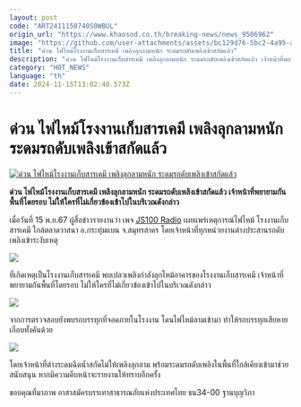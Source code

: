 ```yaml
---
layout: post
code: "ART2411150740S0WBUL"
origin_url: "https://www.khaosod.co.th/breaking-news/news_9506962"
image: "https://github.com/user-attachments/assets/bc129d76-5bc2-4a95-a7ae-e9d96ba23a25"
title: "ด่วน ไฟไหม้โรงงานเก็บสารเคมี เพลิงลุกลามหนัก ระดมรถดับเพลิงเข้าสกัดแล้ว"
description: "ด่วน ไฟไหม้โรงงานเก็บสารเคมี เพลิงลุกลามหนัก ระดมรถดับเพลิงเข้าสกัดแล้ว เจ้าหน้าที่พยายามกันพื้นที่โดยรอบ ไม่ให้ใครที่ไม่เกี่ยวข้องเข้าไปในบริเวณดังกล่าว"
category: "HOT_NEWS"
language: "th"
date: 2024-11-15T13:02:48.573Z
---
```


# ด่วน ไฟไหม้โรงงานเก็บสารเคมี เพลิงลุกลามหนัก ระดมรถดับเพลิงเข้าสกัดแล้ว

[![ด่วน ไฟไหม้โรงงานเก็บสารเคมี เพลิงลุกลามหนัก ระดมรถดับเพลิงเข้าสกัดแล้ว](https://www.khaosod.co.th/wpapp/uploads/2024/11/fire455445-6.jpg "ด่วน ไฟไหม้โรงงานเก็บสารเคมี เพลิงลุกลามหนัก ระดมรถดับเพลิงเข้าสกัดแล้ว")](https://www.khaosod.co.th/wpapp/uploads/2024/11/fire455445-6.jpg)

**ด่วน ไฟไหม้โรงงานเก็บสารเคมี เพลิงลุกลามหนัก ระดมรถดับเพลิงเข้าสกัดแล้ว เจ้าหน้าที่พยายามกันพื้นที่โดยรอบ ไม่ให้ใครที่ไม่เกี่ยวข้องเข้าไปในบริเวณดังกล่าว**

เมื่อวันที่ 15 พ.ย.67 ผู้สื่อข่าวรายงานว่า เพจ [JS100 Radio](https://www.facebook.com/js100radio) เผยแพร่เหตุการณ์ไฟไหม้ โรงงานเก็บสารเคมี ใกล้ตลาดวาสนา อ.กระทุ่มแบน จ.สมุทรสาคร โดยเจ้าหน้าที่ทุกหน่วยงานต่างประสานรถดับเพลิงเข้าระงับเหตุ

[![](https://www.khaosod.co.th/wpapp/uploads/2024/11/fire455445-3.jpg)](https://www.khaosod.co.th/wpapp/uploads/2024/11/fire455445-3.jpg)

ที่เกิดเหตุเป็นโรงงานเก็บสารเคมี พบเปลวเพลิงกำลังลุกไหม้อาคารของโรงงานเก็บสารเคมี เจ้าหน้าที่พยายามกันพื้นที่โดยรอบ ไม่ให้ใครที่ไม่เกี่ยวข้องเข้าไปในบริเวณดังกล่าว

[![](https://www.khaosod.co.th/wpapp/uploads/2024/11/fire455445-4.jpg)](https://www.khaosod.co.th/wpapp/uploads/2024/11/fire455445-4.jpg)

จากการตรวจสอบยังพบรถบรรทุกที่จอดภายในโรงงาน โดนไฟไหม้ลามเข้ามา ทำให้รถบรรทุกเสียหายเกือบทั้งคันด้วย

[![](https://www.khaosod.co.th/wpapp/uploads/2024/11/fire455445-5.jpg)](https://www.khaosod.co.th/wpapp/uploads/2024/11/fire455445-5.jpg)

โดยเจ้าหน้าที่ต่างระดมฉีดน้ำสกัดไม่ให้เพลิงลุกลาม พร้อมระดมรถดับเพลิงในพื้นที่ใกล้เคียงเข้ามาช่วยสนับสนุน หากมีความคืบหน้าจะรายงานให้ทราบอีกครั้ง

ขอบคุณที่มาภาพ อาสาสมัครบรรเทาสาธารณภัยแห่งประเทศไทย ธน34-00 ฐานบุญวิภา